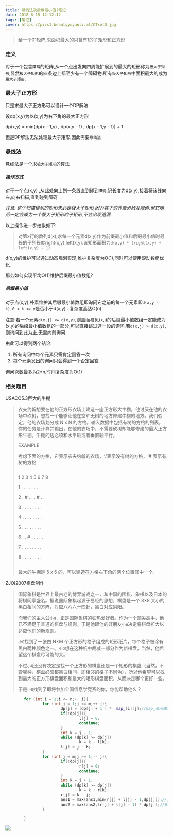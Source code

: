 ```yaml
---
title: 悬线法及后缀最小值|笔记
date: 2018-6-15 12:12:12
tags: [笔记]
cover: https://pics1.beautyyuyanli.ml/CTxotO.jpg
---
```




> 给一个01矩阵,求面积最大的只含有1的子矩形和正方形

### 定义

对于一个包含`障碍`的矩阵,从一个点出发向四周能扩展到的最大的矩形称为`极大子矩形`,显然`极大子矩形`的四条边上都至少有一个障碍物.所有`极大子矩形`中面积最大的成为`最大子矩形`.

### 最大子正方形

只是求最大子正方形可以设计一个DP解法

设dp(x,y)为以(x,y)为右下角的最大正方形

dp(x,y) = min(dp(x - 1,y) , dp(x,y - 1) , dp(x - 1,y - 1)) + 1

但是DP解法无法处理最大子矩形,因此需要`悬线法`

### 悬线法

悬线法是一个求`极大子矩形`的算法

##### 操作方式

对于一个点(x,y) ,从此处向上划一条线直到碰到`障碍`,记长度为d(x,y),接着将该线向左,向右扫描,直到碰到障碍

*注意: 这个扫描得到的矩形未必是极大子矩形,因为其下边界未必触及障碍.但它随后一定会成为一个极大子矩形的子矩形,不会出现遗漏*

以上操作进一步抽象如下:

> 对第x行的数列d(x),求每一个元素d(x,y)作为前缀最小值和后缀最小值时最长的子列长度right(x,y),left(x,y).该矩形面积为`d(x,y) * (right(x,y) + left(x,y) - 1)`

d(x,y)的维护可以通过动态规划实现,维护复杂度为O(1),同时可以使用滚动数组优化.

那么如何实现平均O(1)维护后缀最小值数组?

##### 后缀最小值

对于点(x,y),朴素维护其后缀最小值数组即询问它之前的每一个元素即`d(x,y - k),0 < k <= y`是否小于d(x,y) . 复杂度高达O(n)

注意:若一个元素`d(x,j) <= d(x,y)`,则显而易见(x,j)的后缀最小值数组一定能成为(x,y)的后缀最小值数组的一部分,可以直接跳过这一段的询问.若`d(x,j) > d(x,y)`,则询问到此为止,无需向前询问.

由此可以得到两个结论:

1. 所有询问中每个元素只需肯定回答一次
2. 每个元素发出的询问只会得到一个否定回答

询问次数最多为2*n,时间复杂度为O(1)

### 相关题目

USACO5.3巨大的牛棚

> 农夫约翰想要在他的正方形农场上建造一座正方形大牛棚。他讨厌在他的农场中砍树，想找一个能够让他在空旷无树的地方修建牛棚的地方。我们假定，他的农场划分成  N x N  的方格。输入数据中包括有树的方格的列表。你的任务是计算并输出，在他的农场中，不需要砍树却能够修建的最大正方形牛棚。牛棚的边必须和水平轴或者垂直轴平行。
>
> EXAMPLE
>
> 考虑下面的方格，它表示农夫约翰的农场，‘.'表示没有树的方格，‘#'表示有树的方格
>
> ```
> 
> ```
>
> 1 2 3 4 5 6 7 8
>
> 1 . . . . . . . .
>
> 2 . # . . . # . .
>
> 3 . . . . . . . .
>
> 4 . . . . . . . .
>
> 5 . . . . . . . .
>
> 6 . . # . . . . .
>
> 7 . . . . . . . .
>
> 8 . . . . . . . .
>
> ```
> 
> ```
>
> 最大的牛棚是 5 x 5 的，可以建造在方格右下角的两个位置其中一个。

ZJOI2007棋盘制作

> 国际象棋是世界上最古老的博弈游戏之一，和中国的围棋、象棋以及日本的将棋同享盛名。据说国际象棋起源于易经的思想，棋盘是一个 8×8 大小的黑白相间的方阵，对应八八六十四卦，黑白对应阴阳。
>
> 而我们的主人公`小Q`，正是国际象棋的狂热爱好者。作为一个顶尖高手，他已不满足于普通的棋盘与规则，于是他跟他的好朋友`小W`决定将棋盘扩大以适应他们的新规则。
>
> `小Q`找到了一张由 N×M 个正方形的格子组成的矩形纸片，每个格子被涂有黑白两种颜色之一。`小Q`想在这种纸中裁减一部分作为新棋盘，当然，他希望这个棋盘尽可能的大。
>
> 不过`小Q`还没有决定是找一个正方形的棋盘还是一个矩形的棋盘（当然，不管哪种，棋盘必须都黑白相间，即相邻的格子不同色），所以他希望可以找到最大的正方形棋盘面积和最大的矩形棋盘面积，从而决定哪个更好一些。
>
> 于是`小Q`找到了即将参加全国信息学竞赛的你，你能帮助他么？

```c++
        for (int i = 1;i <= n;++ i){
                for (int j = 1;j <= m;++ j){
                        dp[j] = (dp[j] + 1 ) *  map_[i][j];//map_表示输入地图
                        if(!dp[j]){
                                l[j] = 0;
                                continue;
                        }
                        int k = j - 1;
                        while (dp[k] >= dp[j])
                                k = k - l[k];
                        l[j] = j - k;
                }
                for (int j = m;j >= 1;-- j){
                        if(!dp[j]){
                                r[j] = 0;
                                continue;
                        }
                        int k = j + 1;
                        while (dp[k] >= dp[j])
                                k = k + r[k];
                        r[j] = k - j;
                        ans1 = max(ans1,min(r[j] + l[j] - 1,dp[j]));//正方形
                        ans2 = max(ans2,(r[j] + l[j] - 1) * dp[j]);//矩形
                }

        }
```







![](https://pics1.beautyyuyanli.ml/CTxotO.jpg)
